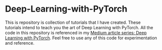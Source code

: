 # Deep-Learning-with-PyTorch
This is repository is collection of tutorials that I have created. These tutorials intend to teach you the art of Deep Learning with PyTorch. All the code in this repository is referenced in my [Medium article series: Deep Learning with PyTorch](https://jinalshah2002.medium.com). Feel free to use any of this code for experimentation and reference. 

